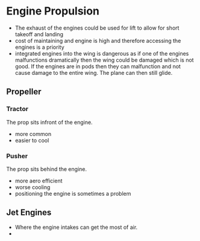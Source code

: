 # Engine Propulsion

- The exhaust of the engines could be used for lift to allow for short takeoff and landing
- cost of maintaining and engine is high and therefore accessing the engines is a priority
- integrated engines into the wing is dangerous as if one of the engines malfunctions dramatically then the wing could be damaged which is not good. If the engines are in pods then they can malfunction and not cause damage to the entire wing. The plane can then still glide.

## Propeller
### Tractor
The prop sits infront of the engine.

- more common
- easier to cool

### Pusher
The prop sits behind the engine.

- more aero efficient
- worse cooling
- positioning the engine is sometimes a problem

## Jet Engines
- Where the engine intakes can get the most of air.
- 